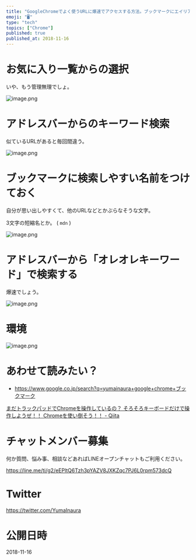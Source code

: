 ```yaml
---
title: "GoogleChromeでよく使うURLに爆速でアクセスする方法。ブックマークにエイリアス名設定”的”なことをしてみよう。"
emoji: "🖥"
type: "tech"
topics: ["Chrome"]
published: true
published_at: 2018-11-16
---
```


# お気に入り一覧からの選択

いや、もう管理無理でしょ。

![image.png](https://qiita-image-store.s3.amazonaws.com/0/89618/5638a7cc-6a21-6706-c52c-b91d65f9de66.png)

# アドレスバーからのキーワード検索

似ているURLがあると毎回間違う。

![image.png](https://qiita-image-store.s3.amazonaws.com/0/89618/73591478-164d-c046-db3a-5157e822db86.png)

# ブックマークに検索しやすい名前をつけておく

自分が思い出しやすくて、他のURLなどとかぶらなそうな文字。

3文字の短縮名とか。 ( `mdn` )

![image.png](https://qiita-image-store.s3.amazonaws.com/0/89618/c9a40f9c-642f-9c35-0cbc-2ee68863dc87.png)

# アドレスバーから「オレオレキーワード」で検索する

爆速でしょう。

![image.png](https://qiita-image-store.s3.amazonaws.com/0/89618/77ec2d1d-db38-ba6e-3e1d-6fb11ce303c9.png)

# 環境

![image.png](https://qiita-image-store.s3.amazonaws.com/0/89618/a9a65b49-0332-8819-afb7-77c23fbbaf56.png)

# あわせて読みたい？

- https://www.google.co.jp/search?q=yumainaura+google+chrome+ブックマーク

[まだトラックパッドでChromeを操作しているの？ そろそろキーボードだけで操作しようぜ！！ Chromeを使い倒そう！！ - Qiita](https://qiita.com/dodonki1223/items/205a937c21030d1a511e)








<!-- Update From Qiita API -->

# チャットメンバー募集


何か質問、悩み事、相談などあればLINEオープンチャットもご利用ください。

https://line.me/ti/g2/eEPltQ6Tzh3pYAZV8JXKZqc7PJ6L0rpm573dcQ





# Twitter


https://twitter.com/YumaInaura


<!-- Update From Qiita API -->



# 公開日時

2018-11-16
